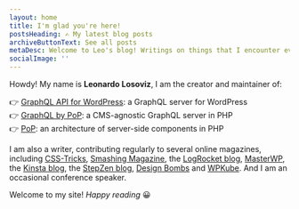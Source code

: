 ```yaml
---
layout: home
title: I'm glad you're here!
postsHeading: ✍️ My latest blog posts
archiveButtonText: See all posts
metaDesc: Welcome to Leo's blog! Writings on things that I encounter every day, from attending events, working on random projects, reading books, or anything noteworthy
socialImage: ''
---
```

Howdy! My name is **Leonardo Losoviz**, I am the creator and maintainer of:

👉 [GraphQL API for WordPress](https://graphql-api.com): a GraphQL server for WordPress<br/>
👉 [GraphQL by PoP](https://graphql-by-pop.com/): a CMS-agnostic GraphQL server in PHP<br/>
👉 [PoP](https://github.com/leoloso/PoP): an architecture of server-side components in PHP

I am also a writer, contributing regularly to several online magazines, including [CSS-Tricks](https://css-tricks.com/author/leonardolosoviz/), [Smashing Magazine](https://www.smashingmagazine.com/author/leonardolosoviz/), the [LogRocket blog](https://blog.logrocket.com/author/leonardolosoviz/), [MasterWP](https://masterwp.com/author/leonardo-losoviz/), the [Kinsta blog](https://kinsta.com/blog/author/leonardolosoviz/), the [StepZen blog](https://stepzen.com/blog/), [Design Bombs](https://www.designbombs.com/author/leo/) and [WPKube](https://www.wpkube.com/author/leo/). And I am an occasional conference speaker.

<!-- _I code, I learn, I share._ -->

<!-- ---

**I am available for hiring!** I specialize in building APIs (I authored [an improved version of GraphQL](https://github.com/getpop/api-graphql) on PHP, which is faster and offers more capabilities than the standard GraphQL), creating sites that run with any CMS or PHP framework and can be deployed on serverless PHP (I authored a [component model](https://github.com/getpop/component-model) which is the optimal mechanism to deploy atomic functionality, and which can work with WordPress, Laravel, Symfony and others), and optimizing content management across platforms (I authored [a WordPress plugin](https://wordpress.org/plugins/block-metadata/) to tackle this problem). -->

<!-- ---

To contact me: [email](mailto:leo@getpop.org) or [tweet](https://twitter.com/losoviz). ☀️ I'm based in sunny Kuala Lumpur, Malaysia. 
-->

<!-- --- -->

Welcome to my site! _Happy reading_ 😀
